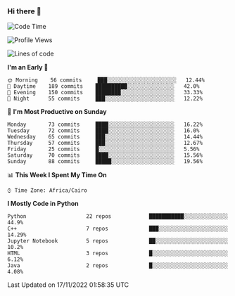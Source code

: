 ### Hi there 👋

<!--
**AMR-KELEG/AMR-KELEG** is a ✨ _special_ ✨ repository because its `README.md` (this file) appears on your GitHub profile.

Here are some ideas to get you started:

- 🔭 I’m currently working on ...
- 🌱 I’m currently learning ...
- 👯 I’m looking to collaborate on ...
- 🤔 I’m looking for help with ...
- 💬 Ask me about ...
- 📫 How to reach me: ...
- 😄 Pronouns: ...
- ⚡ Fun fact: ...
-->

<!--START_SECTION:waka-->
![Code Time](http://img.shields.io/badge/Code%20Time-0%20secs-blue)

![Profile Views](http://img.shields.io/badge/Profile%20Views-0-blue)

![Lines of code](https://img.shields.io/badge/From%20Hello%20World%20I%27ve%20Written-2%20Million%20lines%20of%20code-blue)

**I'm an Early 🐤** 

```text
🌞 Morning    56 commits     ███░░░░░░░░░░░░░░░░░░░░░░   12.44% 
🌆 Daytime    189 commits    ██████████░░░░░░░░░░░░░░░   42.0% 
🌃 Evening    150 commits    ████████░░░░░░░░░░░░░░░░░   33.33% 
🌙 Night      55 commits     ███░░░░░░░░░░░░░░░░░░░░░░   12.22%

```
📅 **I'm Most Productive on Sunday** 

```text
Monday       73 commits     ████░░░░░░░░░░░░░░░░░░░░░   16.22% 
Tuesday      72 commits     ████░░░░░░░░░░░░░░░░░░░░░   16.0% 
Wednesday    65 commits     ███░░░░░░░░░░░░░░░░░░░░░░   14.44% 
Thursday     57 commits     ███░░░░░░░░░░░░░░░░░░░░░░   12.67% 
Friday       25 commits     █░░░░░░░░░░░░░░░░░░░░░░░░   5.56% 
Saturday     70 commits     ████░░░░░░░░░░░░░░░░░░░░░   15.56% 
Sunday       88 commits     █████░░░░░░░░░░░░░░░░░░░░   19.56%

```


📊 **This Week I Spent My Time On** 

```text
⌚︎ Time Zone: Africa/Cairo

```

**I Mostly Code in Python** 

```text
Python                   22 repos            ███████████░░░░░░░░░░░░░░   44.9% 
C++                      7 repos             ███░░░░░░░░░░░░░░░░░░░░░░   14.29% 
Jupyter Notebook         5 repos             ██░░░░░░░░░░░░░░░░░░░░░░░   10.2% 
HTML                     3 repos             █░░░░░░░░░░░░░░░░░░░░░░░░   6.12% 
Java                     2 repos             █░░░░░░░░░░░░░░░░░░░░░░░░   4.08%

```



 Last Updated on 17/11/2022 01:58:35 UTC
<!--END_SECTION:waka-->
